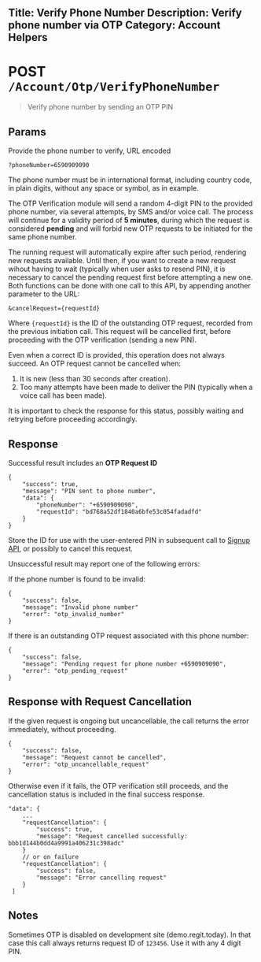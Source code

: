 Title: Verify Phone Number
Description: Verify phone number via OTP
Category: Account Helpers
---
# POST `/Account/Otp/VerifyPhoneNumber`
> Verify phone number by sending an OTP PIN

## Params
Provide the phone number to verify, URL encoded

    ?phoneNumber=6590909090

The phone number must be in international format, including country code, in plain digits, without any space or symbol, as in example.

The OTP Verification module will send a random 4-digit PIN to the provided phone number, via several attempts, by SMS and/or voice call. The process will continue
for a validity period of **5 minutes**, during which the request is considered **pending** and will forbid new OTP requests to be initiated for the same phone number.

The running request will automatically expire after such period, rendering new requests available. Until then, if you want to create a new request wihout having to wait
(typically when user asks to resend PIN), it is necessary to cancel the pending request first before attempting a new one. Both functions can be done with one call to this API, by appending another parameter to the URL:

    &cancelRequest={requestId}
    
Where `{requestId}` is the ID of the outstanding OTP request, recorded from the previous initiation call. This request will be cancelled first, before proceeding with the OTP verification (sending a new PIN).

Even when a correct ID is provided, this operation does not always succeed. An OTP request cannot be cancelled when:

1. It is new (less than 30 seconds after creation).
2. Too many attempts have been made to deliver the PIN (typically when a voice call has been made).

It is important to check the response for this status, possibly waiting and retrying before proceeding accordingly.

## Response

Successful result includes an **OTP Request ID**

    {
        "success": true,
        "message": "PIN sent to phone number",
        "data": {
            "phoneNumber": "+6590909090",
            "requestId": "bd768a52df1840a6bfe53c054fadadfd"
        }
    }

Store the ID for use with the user-entered PIN in subsequent call to [Signup API](signup.html), or possibly to cancel this request.

Unsuccessful result may report one of the following errors: 

If the phone number is found to be invalid:

    {
        "success": false,
        "message": "Invalid phone number"
        "error": "otp_invalid_number"
    }

If there is an outstanding OTP request associated with this phone number:

    {
        "success": false,
        "message": "Pending request for phone number +6590909090",
        "error": "otp_pending_request"
    }

 
## Response with Request Cancellation

If the given request is ongoing but uncancellable, the call returns the error immediately, without proceeding.

    {
        "success": false,
        "message": "Request cannot be cancelled",
        "error": "otp_uncancellable_request"
    }

Otherwise even if it fails, the OTP verification still proceeds, and the cancellation status is included in the final success response.

    "data": {
        ...
        "requestCancellation": {
            "success": true,
            "message": "Request cancelled successfully: bbb1d144b0dd4a9991a406231c398adc"
        }
        // or on failure
        "requestCancellation": {
            "success": false,
            "message": "Error cancelling request"
        }
     ]

## Notes
Sometimes OTP is disabled on development site (demo.regit.today). In that case this call always returns request ID of `123456`. Use it with any 4 digit PIN.

